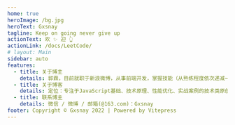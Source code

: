 ```yaml
---
home: true
heroImage: /bg.jpg
heroText: Gxsnay
tagline: Keep on going never give up
actionText: 欢 ✨ 迎 👆
actionLink: /docs/LeetCode/
# layout: Main
sidebar: auto
features:
  - title: 关于博主
    details: 郭霖，目前就职于新浪微博，从事前端开发，掌握技能（从熟练程度依次递减~）：Vue、Node、Ts、Webpack、React、Vite、mongodb等。
  - title: 关于博客
    details: 定位：专注于JavaScript基础、技术原理、性能优化、实战案例的技术类原创文章。
  - title: 联系博主
    details: 微信 / 微博 / 邮箱(@163.com)：Gxsnay
footer: Copyright © Gxsnay 2022 | Powered by Vitepress
---
```

